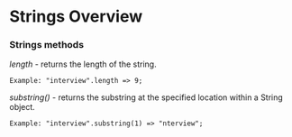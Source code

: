 # Strings Overview

### Strings methods

_length_ - returns the length of the string.

```
Example: "interview".length => 9;
```

_substring()_ - returns the substring at the specified location within a String object.

```
Example: "interview".substring(1) => "nterview";
```
